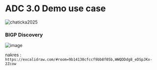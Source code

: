 # ADC 3.0 Demo use case  

![chaticka2025](https://github.com/user-attachments/assets/93454540-536a-4b42-834c-634e63f0f23a)

###  BIGP Discovery 
![image](https://github.com/user-attachments/assets/29633a93-dcf2-48e6-89b9-4e9eb831f8ef)




nakres : 
```https://excalidraw.com/#room=9b14130cfccf9bb8f05b,WWQDDdg8_eDSpJKx-2Zcow```






